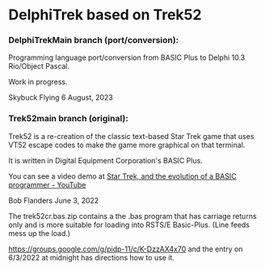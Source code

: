 # DelphiTrek based on Trek52

### DelphiTrekMain branch (port/conversion):

Programming language port/conversion from BASIC Plus to Delphi 10.3 Rio/Object Pascal.

Work in progress.

Skybuck Flying 6 August, 2023

### Trek52main branch (original):
Trek52 is a re-creation of the classic text-based Star Trek game that uses VT52 escape codes to make the game more graphical on that terminal.

It is written in Digital Equipment Corporation's BASIC Plus.

You can see a video demo at [Star Trek, and the evolution of a BASIC programmer - YouTube](https://youtu.be/ksL232PHivI)

Bob Flanders June 3, 2022

The trek52cr.bas.zip contains a the .bas program that has carriage returns only and is more suitable for loading into RSTS/E Basic-Plus. (Line feeds mess up the load.)

https://groups.google.com/g/pidp-11/c/K-DzzAX4x70 and the entry on 6/3/2022 at midnight has directions how to use it.
